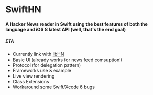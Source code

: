 SwiftHN
=======

#### A Hacker News reader in Swift using the best features of both the language and iOS 8 latest API (well, that's the end goal)

##### ETA

* Currently link with [libHN](https://github.com/bennyguitar/libHN)
* Basic UI (already works for news feed comsuption!)
* Protocol (for delegation pattern)
* Frameworks use & example
* Live view rendering
* Class Extensions
* Workaround some Swift/Xcode 6 bugs
